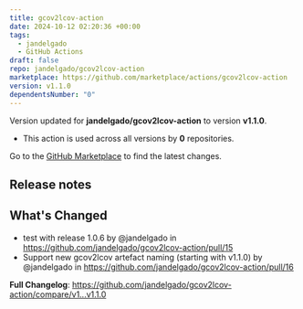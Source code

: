 ```yaml
---
title: gcov2lcov-action
date: 2024-10-12 02:20:36 +00:00
tags:
  - jandelgado
  - GitHub Actions
draft: false
repo: jandelgado/gcov2lcov-action
marketplace: https://github.com/marketplace/actions/gcov2lcov-action
version: v1.1.0
dependentsNumber: "0"
---
```



Version updated for **jandelgado/gcov2lcov-action** to version **v1.1.0**.
- This action is used across all versions by **0** repositories.

Go to the [GitHub Marketplace](https://github.com/marketplace/actions/gcov2lcov-action) to find the latest changes.

## Release notes

## What's Changed

* test with release 1.0.6 by @jandelgado in https://github.com/jandelgado/gcov2lcov-action/pull/15
* Support new gcov2lcov artefact naming (starting with v1.1.0) by @jandelgado in https://github.com/jandelgado/gcov2lcov-action/pull/16


**Full Changelog**: https://github.com/jandelgado/gcov2lcov-action/compare/v1...v1.1.0
